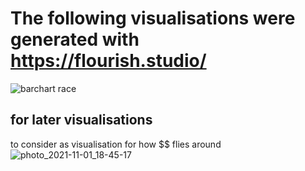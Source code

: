 

# The following visualisations were generated with https://flourish.studio/
![barchart race](https://drive.google.com/uc?export=view&id=1YbPl7tWZlRCKHJHKzRCb4kHBWXjnDGlY)

## for later visualisations 
to consider as visualisation for how $$ flies around
![photo_2021-11-01_18-45-17](https://user-images.githubusercontent.com/90077184/139659999-0b781a8d-30a4-47ae-b8ee-c8434c76057c.jpg)
